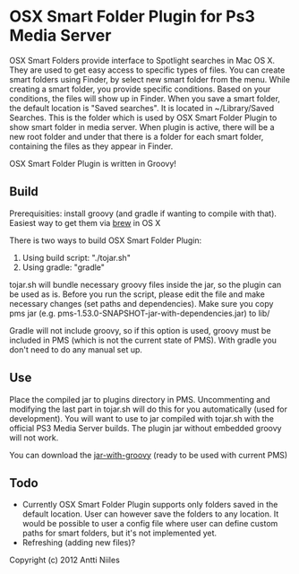 # OSX Smart Folder Plugin for Ps3 Media Server

OSX Smart Folders provide interface to Spotlight searches in Mac OS X. They are used to get easy access to specific types of files. 
You can create smart folders using Finder, by select new smart folder from the menu. While creating a  smart folder, you provide specific conditions. Based on your conditions, the files will show up in Finder.
When you save a smart folder, the default location is "Saved searches". It is located in ~/Library/Saved Searches. This is the folder which is used by OSX Smart Folder Plugin to show smart folder in media server. 
When plugin is active, there will be a new root folder and under that there is a folder for each smart folder, containing the files as they appear in Finder.

OSX Smart Folder Plugin is written in Groovy!

## Build
Prerequisities: install groovy (and gradle if wanting to compile with that). Easiest way to get them via [brew](http://mxcl.github.com/homebrew/) in OS X

There is two ways to build OSX Smart Folder Plugin:
   1. Using build script: "./tojar.sh"
   2. Using gradle: "gradle"

tojar.sh will bundle necessary groovy files inside the jar, so the plugin can be used as is. Before you run the script, please edit the file and make necessary changes (set paths and dependencies).
Make sure you copy pms jar (e.g. pms-1.53.0-SNAPSHOT-jar-with-dependencies.jar) to lib/

Gradle will not include groovy, so if this option is used, groovy must be included in PMS (which is not the current state of PMS). With gradle you don't need to do any manual set up.
 
## Use
Place the compiled jar to plugins directory in PMS. Uncommenting and modifying the last part in tojar.sh will do this for you automatically (used for development).
You will want to use to jar compiled with tojar.sh with the official PS3 Media Server builds. The plugin jar without embedded groovy will not work.

You can download the [jar-with-groovy](http://www.displayofpatience.net/files/osxsmartfolders-jar-with-groovy-1.0.0.jar) (ready to be used with current PMS)

## Todo
  * Currently OSX Smart Folder Plugin supports only folders saved in the default location. User can however save the folders to any location. It would be possible to user a config file where user can define custom paths for smart folders, but it's not implemented yet.
  * Refreshing (adding new files)?

Copyright (c) 2012 Antti Niiles